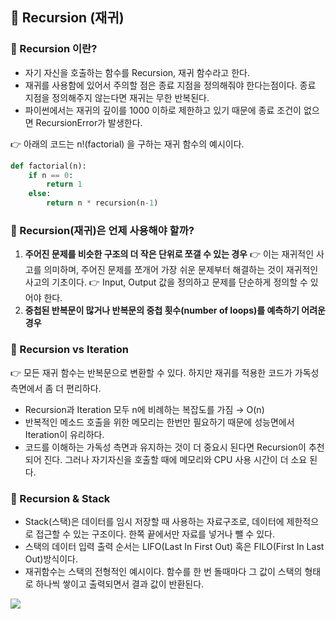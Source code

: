 ## 🌈 Recursion (재귀)

### 📝 Recursion 이란?
- 자기 자신을 호출하는 함수를 Recursion, 재귀 함수라고 한다. 
- 재귀를 사용함에 있어서 주의할 점은 종료 지점을 정의해줘야 한다는점이다. 종료 지점을 정의해주지 않는다면 재귀는 무한 반복된다. 
- 파이썬에서는 재귀의 깊이를 1000 이하로 제한하고 있기 때문에 종료 조건이 없으면 RecursionError가 발생한다. 

👉 아래의 코드는 n!(factorial) 을 구하는 재귀 함수의 예시이다. 
```python
def factorial(n):
    if n == 0:
        return 1
    else:
        return n * recursion(n-1)
```

### 📝 Recursion(재귀)은 언제 사용해야 할까?
1. **주어진 문제를 비슷한 구조의 더 작은 단위로 쪼갤 수 있는 경우**
  👉 이는 재귀적인 사고를 의미하며, 주어진 문제를 쪼개어 가장 쉬운 문제부터 해결하는 것이 재귀적인 사고의 기초이다. 
  👉 Input, Output 값을 정의하고 문제를 단순하게 정의할 수 있어야 한다. 
2. **중첩된 반복문이 많거나 반복문의 중첩 횟수(number of loops)를 예측하기 어려운 경우**


### 📝 Recursion vs Iteration
👉 모든 재귀 함수는 반복문으로 변환할 수 있다. 하지만 재귀를 적용한 코드가 가독성 측면에서 좀 더 편리하다.
- Recursion과 Iteration 모두 n에 비례하는 복잡도를 가짐 → O(n)
- 반복적인 메소드 호출을 위한 메모리는 한번만 필요하기 때문에 성능면에서 Iteration이 유리하다. 
- 코드를 이해하는 가독성 측면과 유지하는 것이 더 중요시 된다면 Recursion이 추천되어 진다. 그러나 자기자신을 호출할 때에 메모리와 CPU 사용 시간이 더 소요 된다. 

### 📝 Recursion & Stack
- Stack(스택)은 데이터를 임시 저장할 때 사용하는 자료구조로, 데이터에 제한적으로 접근할 수 있는 구조이다. 한쪽 끝에서만 자료를 넣거나 뺄 수 있다.
- 스택의 데이터 입력 출력 순서는 LIFO(Last In First Out) 혹은 FILO(First In Last Out)방식이다.
- 재귀함수는 스택의 전형적인 예시이다. 함수를 한 번 돌때마다 그 값이 스택의 형태로 하나씩 쌓이고 출력되면서 결과 값이 반환된다. 

![](https://images.velog.io/images/lck0827/post/7f4849c7-640e-452f-94b0-bd294479ddab/image.png)


